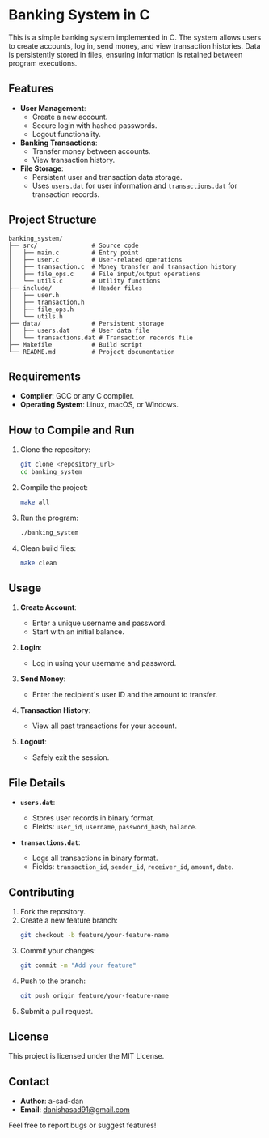 
# Banking System in C

This is a simple banking system implemented in C. The system allows users to create accounts, log in, send money, and view transaction histories. Data is persistently stored in files, ensuring information is retained between program executions.

## Features
- **User Management**:
  - Create a new account.
  - Secure login with hashed passwords.
  - Logout functionality.
- **Banking Transactions**:
  - Transfer money between accounts.
  - View transaction history.
- **File Storage**:
  - Persistent user and transaction data storage.
  - Uses `users.dat` for user information and `transactions.dat` for transaction records.

## Project Structure

```
banking_system/
├── src/               # Source code
│   ├── main.c         # Entry point
│   ├── user.c         # User-related operations
│   ├── transaction.c  # Money transfer and transaction history
│   ├── file_ops.c     # File input/output operations
│   └── utils.c        # Utility functions
├── include/           # Header files
│   ├── user.h
│   ├── transaction.h
│   ├── file_ops.h
│   └── utils.h
├── data/              # Persistent storage
│   ├── users.dat      # User data file
│   └── transactions.dat # Transaction records file
├── Makefile           # Build script
└── README.md          # Project documentation
```

## Requirements
- **Compiler**: GCC or any C compiler.
- **Operating System**: Linux, macOS, or Windows.

## How to Compile and Run
1. Clone the repository:
   ```bash
   git clone <repository_url>
   cd banking_system
   ```
2. Compile the project:
   ```bash
   make all
   ```
3. Run the program:
   ```bash
   ./banking_system
   ```
4. Clean build files:
   ```bash
   make clean
   ```

## Usage
1. **Create Account**:
   - Enter a unique username and password.
   - Start with an initial balance.

2. **Login**:
   - Log in using your username and password.

3. **Send Money**:
   - Enter the recipient's user ID and the amount to transfer.

4. **Transaction History**:
   - View all past transactions for your account.

5. **Logout**:
   - Safely exit the session.

## File Details
- **`users.dat`**:
  - Stores user records in binary format.
  - Fields: `user_id`, `username`, `password_hash`, `balance`.

- **`transactions.dat`**:
  - Logs all transactions in binary format.
  - Fields: `transaction_id`, `sender_id`, `receiver_id`, `amount`, `date`.

## Contributing
1. Fork the repository.
2. Create a new feature branch:
   ```bash
   git checkout -b feature/your-feature-name
   ```
3. Commit your changes:
   ```bash
   git commit -m "Add your feature"
   ```
4. Push to the branch:
   ```bash
   git push origin feature/your-feature-name
   ```
5. Submit a pull request.

## License
This project is licensed under the MIT License.

## Contact
- **Author**: a-sad-dan
- **Email**: danishasad91@gmail.com

Feel free to report bugs or suggest features!